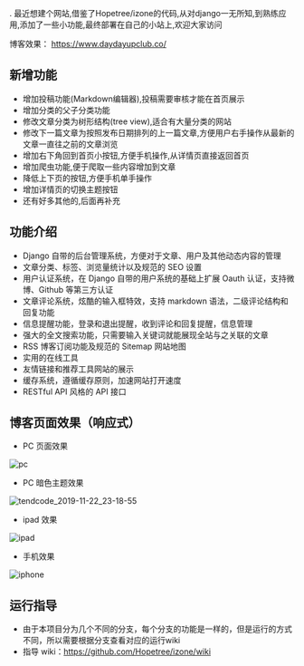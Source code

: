 .
最近想建个网站,借鉴了Hopetree/izone的代码,从对django一无所知,到熟练应用,添加了一些小功能,最终部署在自己的小站上,欢迎大家访问 

博客效果： https://www.daydayupclub.co/

## 新增功能
- 增加投稿功能(Markdown编辑器),投稿需要审核才能在首页展示
- 增加分类的父子分类功能
- 修改文章分类为树形结构(tree view),适合有大量分类的网站
- 修改下一篇文章为按照发布日期排列的上一篇文章,方便用户右手操作从最新的文章一直往之前的文章浏览
- 增加右下角回到首页小按钮,方便手机操作,从详情页直接返回首页
- 增加爬虫功能,便于爬取一些内容增加到文章
- 降低上下页的按钮,方便手机单手操作
- 增加详情页的切换主题按钮
- 还有好多其他的,后面再补充

## 功能介绍
- Django 自带的后台管理系统，方便对于文章、用户及其他动态内容的管理
- 文章分类、标签、浏览量统计以及规范的 SEO 设置
- 用户认证系统，在 Django 自带的用户系统的基础上扩展 Oauth 认证，支持微博、Github 等第三方认证
- 文章评论系统，炫酷的输入框特效，支持 markdown 语法，二级评论结构和回复功能
- 信息提醒功能，登录和退出提醒，收到评论和回复提醒，信息管理
- 强大的全文搜索功能，只需要输入关键词就能展现全站与之关联的文章
- RSS 博客订阅功能及规范的 Sitemap 网站地图
- 实用的在线工具
- 友情链接和推荐工具网站的展示
- 缓存系统，遵循缓存原则，加速网站打开速度
- RESTful API 风格的 API 接口

## 博客页面效果（响应式）
- PC 页面效果

![pc](https://user-images.githubusercontent.com/30201215/60588842-93321b80-9dca-11e9-93f2-50e34b2c4b3f.jpg)

- PC 暗色主题效果

![tendcode_2019-11-22_23-18-55](https://user-images.githubusercontent.com/30201215/69438380-e576d780-0d7f-11ea-9ea5-c182caa3a2a8.png)

- ipad 效果

![ipad](https://user-images.githubusercontent.com/30201215/60588800-7e558800-9dca-11e9-8beb-5d2dcf01b869.jpg)

- 手机效果

![iphone](https://user-images.githubusercontent.com/30201215/60588832-8e6d6780-9dca-11e9-84fa-f1d71510c81e.jpg)

## 运行指导
- 由于本项目分为几个不同的分支，每个分支的功能是一样的，但是运行的方式不同，所以需要根据分支查看对应的运行wiki
- 指导 wiki：https://github.com/Hopetree/izone/wiki
